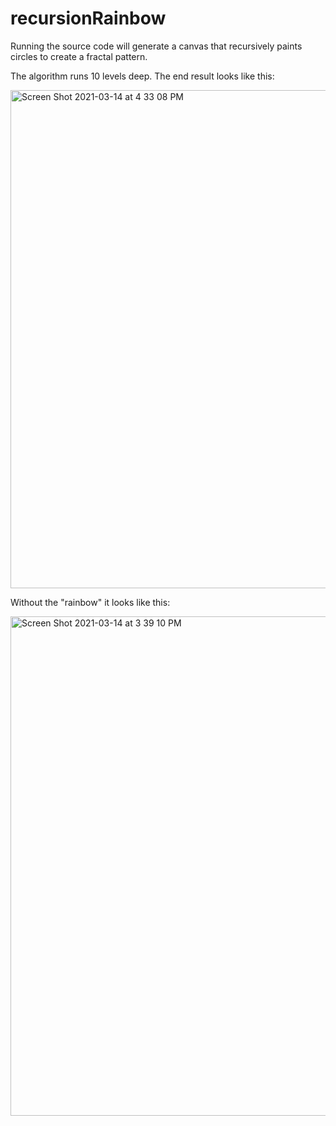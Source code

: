 # recursionRainbow
Running the source code will generate a canvas that recursively paints circles to create a fractal pattern.  

The algorithm runs 10 levels deep.  The end result looks like this:

<img width="797" alt="Screen Shot 2021-03-14 at 4 33 08 PM" src="https://user-images.githubusercontent.com/38133769/111086427-75e7a700-84f2-11eb-86d3-03cddb637b8e.png">

Without the "rainbow" it looks like this:

<img width="799" alt="Screen Shot 2021-03-14 at 3 39 10 PM" src="https://user-images.githubusercontent.com/38133769/111086446-85ff8680-84f2-11eb-8b05-79b611626a93.png">


